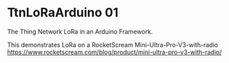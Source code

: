 # TtnLoRaArduino 01

The Thing Network LoRa in an Arduino Framework.

This demonstrates LoRa on a 
RocketScream Mini-Ultra-Pro-V3-with-radio
https://www.rocketscream.com/blog/product/mini-ultra-pro-v3-with-radio/


